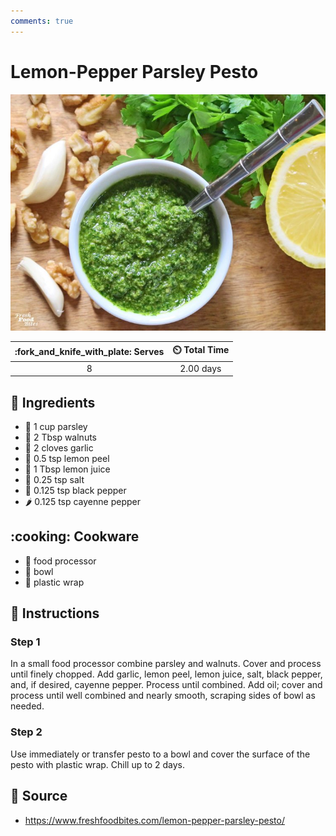 ```yaml
---
comments: true
---
```

# Lemon-Pepper Parsley Pesto

![Lemon-Pepper Parsley Pesto](../assets/images/lemon-pepper-parsley-pesto.jpg)

| :fork_and_knife_with_plate: Serves | :timer_clock: Total Time |
|:----------------------------------:|:-----------------------: |
| 8 | 2.00 days |

## :salt: Ingredients

- :seedling: 1 cup parsley
- :chestnut: 2 Tbsp walnuts
- :garlic: 2 cloves garlic
- :lemon: 0.5 tsp lemon peel
- :lemon: 1 Tbsp lemon juice
- :salt: 0.25 tsp salt
- :salt: 0.125 tsp black pepper
- :hot_pepper: 0.125 tsp cayenne pepper

## :cooking: Cookware

- :tropical_drink: food processor
- :bowl_with_spoon: bowl
- :candy: plastic wrap

## :pencil: Instructions

### Step 1

In a small food processor combine parsley and walnuts. Cover and process until finely chopped. Add garlic, lemon peel,
lemon juice, salt, black pepper, and, if desired, cayenne pepper. Process until combined. Add oil; cover and process
until well combined and nearly smooth, scraping sides of bowl as needed.

### Step 2

Use immediately or transfer pesto to a bowl and cover the surface of the pesto with plastic wrap. Chill up to 2 days.

## :link: Source

- <https://www.freshfoodbites.com/lemon-pepper-parsley-pesto/>

